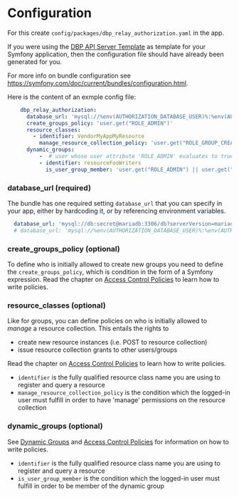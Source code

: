 # Configuration

For this create `config/packages/dbp_relay_authorization.yaml` in the app.

If you were using the [DBP API Server Template](https://gitlab.tugraz.at/dbp/relay/dbp-relay-server-template)
as template for your Symfony application, then the configuration file should have already been generated for you.

For more info on bundle configuration see <https://symfony.com/doc/current/bundles/configuration.html>.

Here is the content of an exmple config file:

```yaml
    dbp_relay_authorization:
      database_url: 'mysql://%env(AUTHORIZATION_DATABASE_USER)%:%env(AUTHORIZATION_DATABASE_PASSWORD)%@%env(AUTHORIZATION_DATABASE_HOST)%:%env(AUTHORIZATION_DATABASE_PORT)%/%env(AUTHORIZATION_DATABASE_DBNAME)%?serverVersion=mariadb-10.3.30'
      create_groups_policy: 'user.get("ROLE_ADMIN")'
      resource_classes:
        - identifier: VendorMyAppMyResource
          manage_resource_collection_policy: 'user.get("ROLE_GROUP_CREATOR")'
      dynamic_groups:
          -  # user whose user attribute 'ROLE_ADMIN' evaluates to true are member of 'admins'
          - identifier: resourceFooWriters
            is_user_group_member: 'user.get("ROLE_ADMIN") || user.get("ROLE_WRITER")'
```

### database_url (required)

The bundle has one required setting `database_url` that you can specify in your
app, either by hardcoding it, or by referencing environment variables.

```yaml
  database_url: 'mysql://db:secret@mariadb:3306/db?serverVersion=mariadb-10.3.30'
  # database_url: 'mysql://%env(AUTHORIZATION_DATABASE_USER)%:%env(AUTHORIZATION_DATABASE_PASSWORD)%@%env(AUTHORIZATION_DATABASE_HOST)%:%env(AUTHORIZATION_DATABASE_PORT)%/%env(AUTHORIZATION_DATABASE_DBNAME)%?serverVersion=mariadb-10.3.30'
```

### create_groups_policy (optional)

To define who is initially allowed to create new groups you need to define the `create_groups_policy`, which is condition
in the form of a Symfony expression. Read the chapter on 
[Access Control Policies](https://handbook.digital-blueprint.org/frameworks/relay/admin/access_control/#access-control-policies) 
to learn how to write policies.

### resource_classes (optional)

Like for groups, you can define policies on who is initially allowed to _manage_ a resource collection. This entails the rights to
* create new resource instances (i.e. POST to resource collection) 
* issue resource collection grants to other users/groups

Read the chapter on
[Access Control Policies](https://handbook.digital-blueprint.org/frameworks/relay/admin/access_control/#access-control-policies)
to learn how to write policies.

* `identifier` is the fully qualified resource class name you are using to register and query a resource
* `manage_resource_collection_policy` is the condition which the logged-in user must fulfill in order to have 'manage' 
permissions on the resource collection

### dynamic_groups (optional)

See [Dynamic Groups](./groups.md/#dynamic-groups) and 
[Access Control Policies](https://handbook.digital-blueprint.org/frameworks/relay/admin/access_control/#access-control-policies) for 
information on how to write policies.

* `identifier` is the fully qualified resource class name you are using to register and query a resource
* `is_user_group_member` is the condition which the logged-in user must fulfill in order to be member of the dynamic group

